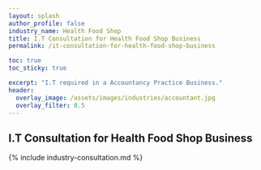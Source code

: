 ```yaml
---
layout: splash 
author_profile: false 
industry_name: Health Food Shop
title: I.T Consultation for Health Food Shop Business
permalink: /it-consultation-for-health-food-shop-business

toc: true
toc_sticky: true

excerpt: "I.T required in a Accountancy Practice Business."
header:
  overlay_image: /assets/images/industries/accountant.jpg
  overlay_filter: 0.5 
---
```


## I.T Consultation for Health Food Shop Business

{% include industry-consultation.md %}

